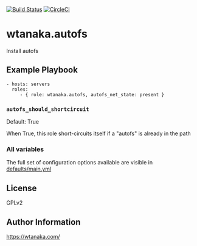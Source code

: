 [![Build Status](https://travis-ci.org/wtanaka/ansible-role-autofs.svg?branch=master)](https://travis-ci.org/wtanaka/ansible-role-autofs)
[![CircleCI](https://circleci.com/gh/wtanaka/ansible-role-autofs.svg?style=svg)](https://circleci.com/gh/wtanaka/ansible-role-autofs)

wtanaka.autofs
==============

Install autofs

Example Playbook
-------------------------

    - hosts: servers
      roles:
         - { role: wtanaka.autofs, autofs_net_state: present }

### `autofs_should_shortcircuit`

Default: True

When True, this role short-circuits itself if a "autofs" is already in the
path

### All variables

The full set of configuration options available are visible in
[defaults/main.yml](defaults/main.yml)


License
-------

GPLv2

Author Information
------------------

https://wtanaka.com/
